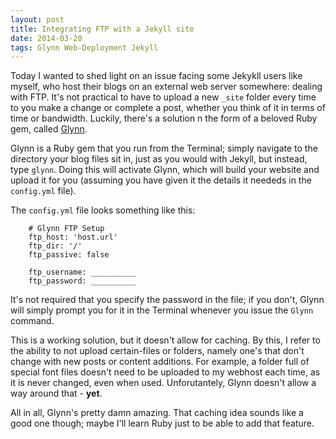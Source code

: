 ```yaml
---
layout: post
title: Integrating FTP with a Jekyll site
date: 2014-03-20
tags: Glynn Web-Deployment Jekyll
---
```

Today I wanted to shed light on an issue facing some Jekykll users like myself, who host their blogs on an external web server somewhere: dealing with FTP. It's not practical to have to upload a new `_site` folder every time to you make a change or complete a post, whether you think of it in terms of time or bandwidth. Luckily, there's a solution n the form of a beloved Ruby gem, called [Glynn](https://github.com/dmathieu/glynn).

Glynn is a Ruby gem that you run from the Terminal; simply navigate to the directory your blog files sit in, just as you would with Jekyll, but instead, type `glynn`. Doing this will activate Glynn, which will build your website and upload it for you (assuming you have given it the details it neededs in the `config.yml` file).

The `config.yml` file looks something like this:

		# Glynn FTP Setup
		ftp_host: 'host.url'
		ftp_dir: '/'
		ftp_passive: false
		
		ftp_username: __________
		ftp_password: __________

It's not required that you specify the password in the file; if you don't, Glynn will simply prompt you for it in the Terminal whenever you issue the `Glynn` command.

This is a working solution, but it doesn't allow for caching. By this, I refer to the ability to not upload certain-files or folders, namely one's that don't change with new posts or content additions. For example, a folder full of special font files doesn't need to be uploaded to my webhost each time, as it is never changed, even when used. Unforutantely, Glynn doesn't allow a way around that - **yet**. 

All in all, Glynn's pretty damn amazing. That caching idea sounds like a good one though; maybe I'll learn Ruby just to be able to add that feature.  

